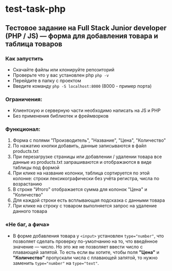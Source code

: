 # test-task-php

## Тестовое задание на Full Stack Junior developer (PHP / JS) — форма для добавления товара и таблица товаров

### Как запустить

- Скачайте файлы или клонируйте репозиторий
- Проверьте что у вас установлен php `php -v`
- Перейдите в папку с проектом
- Введите команду `php -S localhost:8000` (8000 - пример порта)

### Ограничения:
- Клиентскую и серверную части необходимо написать на JS и PHP
- Без применения библиотек и фреймворков

### Функционал:
1) Форма с полями "Производитель", "Название", "Цена", "Количество"
2) По нажатию кнопки добавить, данные записываются в файл products.txt
3) При перезагрузке страницы или добавлении / удалении товара все данные из products.txt запрашиваются и отображаются в виде таблицы под формой
4) При клике на название колонки, таблица сортируется по этой колонке: строки лексикографически без учёта регистра, числа по возрастанию
5) В строке "Итого" отображается сумма для колонок "Цена" и "Количество"
6) Для каждой строки есть всплывающая подсказка с данными товара
7) При клике на строку с товаром выполняется запрос на удаление данного товара

### «Не баг, а фича»
- В форме добавления товара у `<input>` установлен `type="number"`, что позволяет сделать проверку по-умолчанию на то, что введённое значение — число. Но это же не позволяет ввести число с плавающей запятой. То есть если вы хотите, чтобы поля **"Цена"** и **"Количество"** пропускали числа с плавающей запятой, то нужно заменить `type="number"` на `type="text"`.


